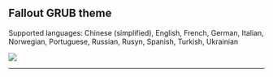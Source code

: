 ## Fallout GRUB theme

Supported languages: Chinese (simplified), English, French, German, Italian, Norwegian, Portuguese, Russian, Rusyn, Spanish, Turkish, Ukrainian

![](https://i.imgur.com/7LUYwTn.gif)

---


